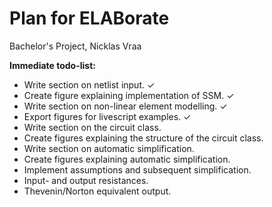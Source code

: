 # Plan for ELABorate
Bachelor's Project, Nicklas Vraa

**Immediate todo-list:**
- Write section on netlist input. ✓
- Create figure explaining implementation of SSM. ✓
- Write section on non-linear element modelling. ✓
- Export figures for livescript examples. ✓
- Write section on the circuit class.
- Create figures explaining the structure of the circuit class.
- Write section on automatic simplification.
- Create figures explaining automatic simplification.
- Implement assumptions and subsequent simplification.
- Input- and output resistances.
- Thevenin/Norton equivalent output.
